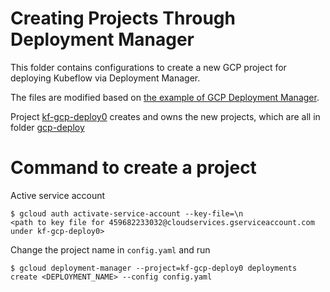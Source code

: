 # Creating Projects Through Deployment Manager

This folder contains configurations to create a new GCP project for deploying Kubeflow via Deployment Manager.

The files are modified based on [the example of GCP Deployment Manager](https://github.com/GoogleCloudPlatform/deploymentmanager-samples/tree/master/examples/v2/project_creation).

Project [kf-gcp-deploy0](https://pantheon.corp.google.com/kubernetes/workload?project=kf-gcp-deploy0&organizationId=714441643818) creates and owns the new projects, which are all in folder [gcp-deploy](https://pantheon.corp.google.com/projectselector2/kubernetes/list?folder=838562927550&supportedpurview=project)

# Command to create a project
Active service account
```
$ gcloud auth activate-service-account --key-file=\n
<path to key file for 459682233032@cloudservices.gserviceaccount.com under kf-gcp-deploy0>
```
Change the project name in `config.yaml` and run
```
$ gcloud deployment-manager --project=kf-gcp-deploy0 deployments create <DEPLOYMENT_NAME> --config config.yaml
```
